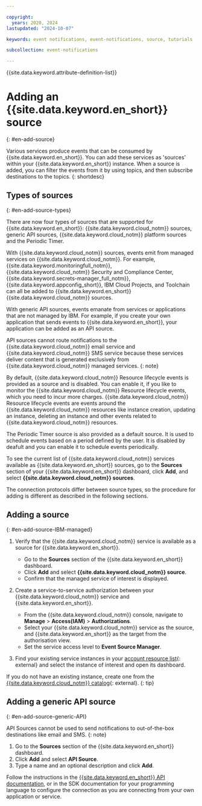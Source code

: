 ```yaml
---

copyright:
  years: 2020, 2024
lastupdated: "2024-10-07"

keywords: event notifications, event-notifications, source, tutorials

subcollection: event-notifications

---
```


{{site.data.keyword.attribute-definition-list}}

# Adding an {{site.data.keyword.en_short}} source
{: #en-add-source}

Various services produce events that can be consumed by {{site.data.keyword.en_short}}. You can add these services as 'sources' within your {{site.data.keyword.en_short}} instance. When a source is added, you can filter the events from it by using topics, and then subscribe destinations to the topics.
{: shortdesc}

## Types of sources
{: #en-add-source-types}

There are now four types of sources that are supported for {{site.data.keyword.en_short}}: {{site.data.keyword.cloud_notm}} sources, generic API sources, {{site.data.keyword.cloud_notm}} platform sources and the Periodic Timer.

With {{site.data.keyword.cloud_notm}} sources, events emit from managed services on {{site.data.keyword.cloud_notm}}. For example, {{site.data.keyword.monitoringfull_notm}}, {{site.data.keyword.cloud_notm}} Security and Compliance Center, {{site.data.keyword.secrets-manager_full_notm}}, {{site.data.keyword.appconfig_short}}, IBM Cloud Projects, and Toolchain can all be added to {{site.data.keyword.en_short}} {{site.data.keyword.cloud_notm}} sources.

With generic API sources, events emanate from services or applications that are not managed by IBM. For example, if you create your own application that sends events to {{site.data.keyword.en_short}}, your application can be added as an API source.

API sources cannot route notifications to the {{site.data.keyword.cloud_notm}} email service and {{site.data.keyword.cloud_notm}} SMS service because these services deliver content that is generated exclusively from {{site.data.keyword.cloud_notm}} managed services.
{: note}

By default, {{site.data.keyword.cloud_notm}} Resource lifecycle events is provided as a source and is disabled. You can enable it, if you like to monitor the {{site.data.keyword.cloud_notm}} Resource lifecycle events, which you need to incur more charges. {{site.data.keyword.cloud_notm}} Resource lifecycle events are events around the {{site.data.keyword.cloud_notm}} resources like instance creation, updating an instance, deleting an instance and other events related to {{site.data.keyword.cloud_notm}} resources.

The Periodic Timer source is also provided as a default source. It is used to schedule events based on a period defined by the user. It is disabled by deafult and you can enable it to schedule events periodically. 

To see the current list of {{site.data.keyword.cloud_notm}} services available as {{site.data.keyword.en_short}} sources, go to the **Sources** section of your {{site.data.keyword.en_short}} dashboard, click **Add**, and select **{{site.data.keyword.cloud_notm}} sources**.

The connection protocols differ between source types, so the procedure for adding is different as described in the following sections.

## Adding a source
{: #en-add-source-IBM-managed}

1. Verify that the {{site.data.keyword.cloud_notm}} service is available as a source for {{site.data.keyword.en_short}}.
   - Go to the **Sources** section of the {{site.data.keyword.en_short}} dashboard.
   - Click **Add** and select **{{site.data.keyword.cloud_notm}} source**.
   - Confirm that the managed service of interest is displayed.

1. Create a service-to-service authorization between your {{site.data.keyword.cloud_notm}} service and {{site.data.keyword.en_short}}.
   - From the {{site.data.keyword.cloud_notm}} console, navigate to **Manage** > **Access(IAM)** > **Authorizations**.
   - Select your {{site.data.keyword.cloud_notm}} service as the source, and {{site.data.keyword.en_short}} as the target from the authorisation view.
   - Set the service access level to **Event Source Manager**.

1. Find your existing service instances in your [account resource list](https://cloud.ibm.com/resources){: external} and select the instance of interest and open its dashboard.

If you do not have an existing instance, create one from the [{{site.data.keyword.cloud_notm}} catalog](https://cloud.ibm.com/catalog){: external}.
{: tip}

## Adding a generic API source
{: #en-add-source-generic-API}

API Sources cannot be used to send notifications to out-of-the-box destinations like email and SMS.
{: note}

1. Go to the **Sources** section of the {{site.data.keyword.en_short}} dashboard.
1. Click **Add** and select **API Source**.
1. Type a name and an optional description and click **Add**.

Follow the instructions in the [{{site.data.keyword.en_short}} API documentation](/apidocs/event-notifications), or in the SDK documentation for your programming language to configure the connection as you are connecting from your own application or service.
